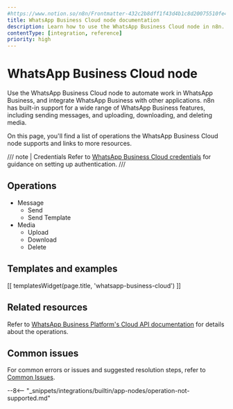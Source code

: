 ```yaml
---
#https://www.notion.so/n8n/Frontmatter-432c2b8dff1f43d4b1c8d20075510fe4
title: WhatsApp Business Cloud node documentation
description: Learn how to use the WhatsApp Business Cloud node in n8n. Follow technical documentation to integrate WhatsApp Business Cloud node into your workflows.
contentType: [integration, reference]
priority: high
---
```


# WhatsApp Business Cloud node

Use the WhatsApp Business Cloud node to automate work in WhatsApp Business, and integrate WhatsApp Business with other applications. n8n has built-in support for a wide range of WhatsApp Business features, including sending messages, and uploading, downloading, and deleting media. 

On this page, you'll find a list of operations the WhatsApp Business Cloud node supports and links to more resources.

/// note | Credentials
Refer to [WhatsApp Business Cloud credentials](/integrations/builtin/credentials/whatsapp.md) for guidance on setting up authentication. 
///

## Operations

* Message
	* Send
	* Send Template
* Media
	* Upload
	* Download
	* Delete

## Templates and examples

<!-- see https://www.notion.so/n8n/Pull-in-templates-for-the-integrations-pages-37c716837b804d30a33b47475f6e3780 -->
[[ templatesWidget(page.title, 'whatsapp-business-cloud') ]]

## Related resources

Refer to [WhatsApp Business Platform's Cloud API documentation](https://developers.facebook.com/docs/whatsapp/cloud-api) for details about the operations.

## Common issues

For common errors or issues and suggested resolution steps, refer to [Common Issues](/integrations/builtin/app-nodes/n8n-nodes-base.whatsapp/common-issues.md).

--8<-- "_snippets/integrations/builtin/app-nodes/operation-not-supported.md"
